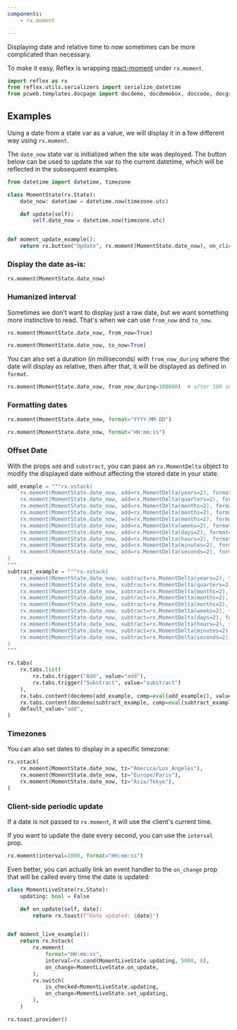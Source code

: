 ```yaml
---
components:
    - rx.moment

---
```

Displaying date and relative time to now sometimes can be more complicated than necessary.

To make it easy, Reflex is wrapping [react-moment](https://www.npmjs.com/package/react-moment)  under `rx.moment`.


```python exec
import reflex as rx
from reflex.utils.serializers import serialize_datetime
from pcweb.templates.docpage import docdemo, docdemobox, doccode, docgraphing
```

## Examples

Using a date from a state var as a value, we will display it in a few different
way using `rx.moment`. 

The `date_now` state var is initialized when the site was deployed. The
button below can be used to update the var to the current datetime, which will
be reflected in the subsequent examples.

```python demo exec
from datetime import datetime, timezone

class MomentState(rx.State):
    date_now: datetime = datetime.now(timezone.utc)

    def update(self):
        self.date_now = datetime.now(timezone.utc)


def moment_update_example():
    return rx.button("Update", rx.moment(MomentState.date_now), on_click=MomentState.update)
```

### Display the date as-is:

```python demo
rx.moment(MomentState.date_now)
```

### Humanized interval

Sometimes we don't want to display just a raw date, but we want something more instinctive to read. That's when we can use `from_now` and `to_now`.

```python demo
rx.moment(MomentState.date_now, from_now=True)
```

```python demo
rx.moment(MomentState.date_now, to_now=True)
```
You can also set a duration (in milliseconds) with `from_now_during` where the date will display as relative, then after that, it will be displayed as defined in `format`.

```python demo
rx.moment(MomentState.date_now, from_now_during=100000)  # after 100 seconds, date will display normally
```

### Formatting dates

```python demo
rx.moment(MomentState.date_now, format="YYYY-MM-DD")
```

```python demo
rx.moment(MomentState.date_now, format="HH:mm:ss")
```

### Offset Date

With the props `add` and `substract`, you can pass an `rx.MomentDelta` object to modify the displayed date without affecting the stored date in your state.

```python exec
add_example = """rx.vstack(
    rx.moment(MomentState.date_now, add=rx.MomentDelta(years=2), format="YYYY-MM-DD - HH:mm:ss"),
    rx.moment(MomentState.date_now, add=rx.MomentDelta(quarters=2), format="YYYY-MM-DD - HH:mm:ss"),
    rx.moment(MomentState.date_now, add=rx.MomentDelta(months=2), format="YYYY-MM-DD - HH:mm:ss"),
    rx.moment(MomentState.date_now, add=rx.MomentDelta(months=2), format="YYYY-MM-DD - HH:mm:ss"),
    rx.moment(MomentState.date_now, add=rx.MomentDelta(months=2), format="YYYY-MM-DD - HH:mm:ss"),
    rx.moment(MomentState.date_now, add=rx.MomentDelta(weeks=2), format="YYYY-MM-DD - HH:mm:ss"),
    rx.moment(MomentState.date_now, add=rx.MomentDelta(days=2), format="YYYY-MM-DD - HH:mm:ss"),
    rx.moment(MomentState.date_now, add=rx.MomentDelta(hours=2), format="YYYY-MM-DD - HH:mm:ss"),
    rx.moment(MomentState.date_now, add=rx.MomentDelta(minutes=2), format="YYYY-MM-DD - HH:mm:ss"),
    rx.moment(MomentState.date_now, add=rx.MomentDelta(seconds=2), format="YYYY-MM-DD - HH:mm:ss"),
)
"""
subtract_example = """rx.vstack(
    rx.moment(MomentState.date_now, subtract=rx.MomentDelta(years=2), format="YYYY-MM-DD - HH:mm:ss"),
    rx.moment(MomentState.date_now, subtract=rx.MomentDelta(quarters=2), format="YYYY-MM-DD - HH:mm:ss"),
    rx.moment(MomentState.date_now, subtract=rx.MomentDelta(months=2), format="YYYY-MM-DD - HH:mm:ss"),
    rx.moment(MomentState.date_now, subtract=rx.MomentDelta(months=2), format="YYYY-MM-DD - HH:mm:ss"),
    rx.moment(MomentState.date_now, subtract=rx.MomentDelta(months=2), format="YYYY-MM-DD - HH:mm:ss"),
    rx.moment(MomentState.date_now, subtract=rx.MomentDelta(weeks=2), format="YYYY-MM-DD - HH:mm:ss"),
    rx.moment(MomentState.date_now, subtract=rx.MomentDelta(days=2), format="YYYY-MM-DD - HH:mm:ss"),
    rx.moment(MomentState.date_now, subtract=rx.MomentDelta(hours=2), format="YYYY-MM-DD - HH:mm:ss"),
    rx.moment(MomentState.date_now, subtract=rx.MomentDelta(minutes=2), format="YYYY-MM-DD - HH:mm:ss"),
    rx.moment(MomentState.date_now, subtract=rx.MomentDelta(seconds=2), format="YYYY-MM-DD - HH:mm:ss"),
)
"""
```

```python eval
rx.tabs(
    rx.tabs.list(
        rx.tabs.trigger("Add", value="add"), 
        rx.tabs.trigger("Substract", value="substract")
    ),
    rx.tabs.content(docdemo(add_example, comp=eval(add_example)), value="add"),
    rx.tabs.content(docdemo(subtract_example, comp=eval(subtract_example)), value="substract"),
    default_value="add",
)
```

### Timezones

You can also set dates to display in a specific timezone:

```python demo
rx.vstack(
    rx.moment(MomentState.date_now, tz="America/Los_Angeles"),
    rx.moment(MomentState.date_now, tz="Europe/Paris"),
    rx.moment(MomentState.date_now, tz="Asia/Tokyo"),
)
```

### Client-side periodic update

If a date is not passed to `rx.moment`, it will use the client's current time.

If you want to update the date every second, you can use the `interval` prop.

```python demo
rx.moment(interval=1000, format="HH:mm:ss")
```

Even better, you can actually link an event handler to the `on_change` prop that will be called every time the date is updated:

```python demo exec
class MomentLiveState(rx.State):
    updating: bool = False

    def on_update(self, date):
        return rx.toast(f"Date updated: {date}")


def moment_live_example():
    return rx.hstack(
        rx.moment(
            format="HH:mm:ss",
            interval=rx.cond(MomentLiveState.updating, 5000, 0),
            on_change=MomentLiveState.on_update,
        ),
        rx.switch(
            is_checked=MomentLiveState.updating,
            on_change=MomentLiveState.set_updating,
        ),
    )
```

```python eval
rx.toast.provider()
```